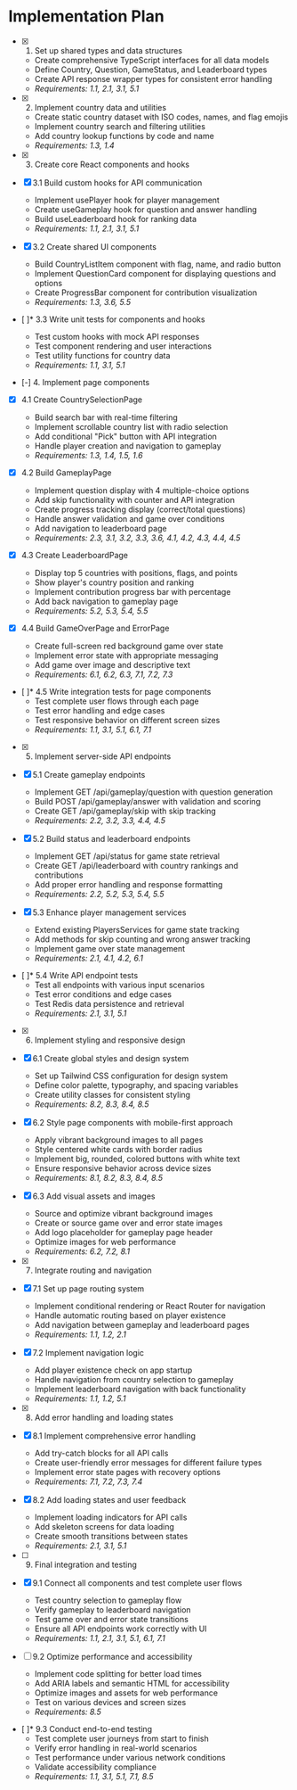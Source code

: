 # Implementation Plan

- [x] 1. Set up shared types and data structures





  - Create comprehensive TypeScript interfaces for all data models
  - Define Country, Question, GameStatus, and Leaderboard types
  - Create API response wrapper types for consistent error handling
  - _Requirements: 1.1, 2.1, 3.1, 5.1_

- [x] 2. Implement country data and utilities








  - Create static country dataset with ISO codes, names, and flag emojis
  - Implement country search and filtering utilities
  - Add country lookup functions by code and name
  - _Requirements: 1.3, 1.4_

- [x] 3. Create core React components and hooks





- [x] 3.1 Build custom hooks for API communication


  - Implement usePlayer hook for player management
  - Create useGameplay hook for question and answer handling
  - Build useLeaderboard hook for ranking data
  - _Requirements: 1.1, 2.1, 3.1, 5.1_

- [x] 3.2 Create shared UI components


  - Build CountryListItem component with flag, name, and radio button
  - Implement QuestionCard component for displaying questions and options
  - Create ProgressBar component for contribution visualization
  - _Requirements: 1.3, 3.6, 5.5_

- [ ]* 3.3 Write unit tests for components and hooks
  - Test custom hooks with mock API responses
  - Test component rendering and user interactions
  - Test utility functions for country data
  - _Requirements: 1.1, 3.1, 5.1_

- [-] 4. Implement page components


- [x] 4.1 Create CountrySelectionPage

  - Build search bar with real-time filtering
  - Implement scrollable country list with radio selection
  - Add conditional "Pick" button with API integration
  - Handle player creation and navigation to gameplay
  - _Requirements: 1.3, 1.4, 1.5, 1.6_

- [x] 4.2 Build GameplayPage

  - Implement question display with 4 multiple-choice options
  - Add skip functionality with counter and API integration
  - Create progress tracking display (correct/total questions)
  - Handle answer validation and game over conditions
  - Add navigation to leaderboard page
  - _Requirements: 2.3, 3.1, 3.2, 3.3, 3.6, 4.1, 4.2, 4.3, 4.4, 4.5_

- [x] 4.3 Create LeaderboardPage

  - Display top 5 countries with positions, flags, and points
  - Show player's country position and ranking
  - Implement contribution progress bar with percentage
  - Add back navigation to gameplay page
  - _Requirements: 5.2, 5.3, 5.4, 5.5_

- [x] 4.4 Build GameOverPage and ErrorPage

  - Create full-screen red background game over state
  - Implement error state with appropriate messaging
  - Add game over image and descriptive text
  - _Requirements: 6.1, 6.2, 6.3, 7.1, 7.2, 7.3_

- [ ]* 4.5 Write integration tests for page components
  - Test complete user flows through each page
  - Test error handling and edge cases
  - Test responsive behavior on different screen sizes
  - _Requirements: 1.1, 3.1, 5.1, 6.1, 7.1_

- [x] 5. Implement server-side API endpoints





- [x] 5.1 Create gameplay endpoints


  - Implement GET /api/gameplay/question with question generation
  - Build POST /api/gameplay/answer with validation and scoring
  - Create GET /api/gameplay/skip with skip tracking
  - _Requirements: 2.2, 3.2, 3.3, 4.4, 4.5_

- [x] 5.2 Build status and leaderboard endpoints


  - Implement GET /api/status for game state retrieval
  - Create GET /api/leaderboard with country rankings and contributions
  - Add proper error handling and response formatting
  - _Requirements: 2.2, 5.2, 5.3, 5.4, 5.5_

- [x] 5.3 Enhance player management services


  - Extend existing PlayersServices for game state tracking
  - Add methods for skip counting and wrong answer tracking
  - Implement game over state management
  - _Requirements: 2.1, 4.1, 4.2, 6.1_

- [ ]* 5.4 Write API endpoint tests
  - Test all endpoints with various input scenarios
  - Test error conditions and edge cases
  - Test Redis data persistence and retrieval
  - _Requirements: 2.1, 3.1, 5.1_

- [x] 6. Implement styling and responsive design





- [x] 6.1 Create global styles and design system


  - Set up Tailwind CSS configuration for design system
  - Define color palette, typography, and spacing variables
  - Create utility classes for consistent styling
  - _Requirements: 8.2, 8.3, 8.4, 8.5_

- [x] 6.2 Style page components with mobile-first approach


  - Apply vibrant background images to all pages
  - Style centered white cards with border radius
  - Implement big, rounded, colored buttons with white text
  - Ensure responsive behavior across device sizes
  - _Requirements: 8.1, 8.2, 8.3, 8.4, 8.5_

- [x] 6.3 Add visual assets and images


  - Source and optimize vibrant background images
  - Create or source game over and error state images
  - Add logo placeholder for gameplay page header
  - Optimize images for web performance
  - _Requirements: 6.2, 7.2, 8.1_

- [x] 7. Integrate routing and navigation




- [x] 7.1 Set up page routing system


  - Implement conditional rendering or React Router for navigation
  - Handle automatic routing based on player existence
  - Add navigation between gameplay and leaderboard pages
  - _Requirements: 1.1, 1.2, 2.1_

- [x] 7.2 Implement navigation logic


  - Add player existence check on app startup
  - Handle navigation from country selection to gameplay
  - Implement leaderboard navigation with back functionality
  - _Requirements: 1.1, 1.2, 5.1_

- [x] 8. Add error handling and loading states





- [x] 8.1 Implement comprehensive error handling


  - Add try-catch blocks for all API calls
  - Create user-friendly error messages for different failure types
  - Implement error state pages with recovery options
  - _Requirements: 7.1, 7.2, 7.3, 7.4_

- [x] 8.2 Add loading states and user feedback


  - Implement loading indicators for API calls
  - Add skeleton screens for data loading
  - Create smooth transitions between states
  - _Requirements: 2.1, 3.1, 5.1_

- [ ] 9. Final integration and testing
- [x] 9.1 Connect all components and test complete user flows




  - Test country selection to gameplay flow
  - Verify gameplay to leaderboard navigation
  - Test game over and error state transitions
  - Ensure all API endpoints work correctly with UI
  - _Requirements: 1.1, 2.1, 3.1, 5.1, 6.1, 7.1_

- [ ] 9.2 Optimize performance and accessibility
  - Implement code splitting for better load times
  - Add ARIA labels and semantic HTML for accessibility
  - Optimize images and assets for web performance
  - Test on various devices and screen sizes
  - _Requirements: 8.5_

- [ ]* 9.3 Conduct end-to-end testing
  - Test complete user journeys from start to finish
  - Verify error handling in real-world scenarios
  - Test performance under various network conditions
  - Validate accessibility compliance
  - _Requirements: 1.1, 3.1, 5.1, 7.1, 8.5_